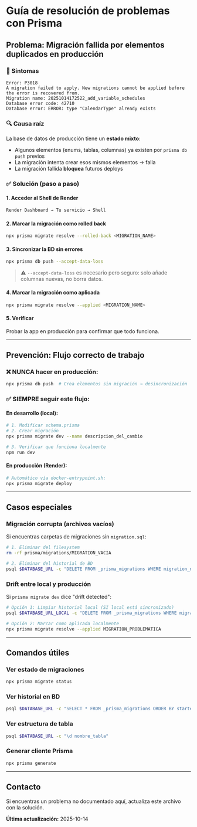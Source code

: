 # Guía de resolución de problemas con Prisma

## Problema: Migración fallida por elementos duplicados en producción

### 🚨 Síntomas

```
Error: P3018
A migration failed to apply. New migrations cannot be applied before the error is recovered from.
Migration name: 20251014172522_add_variable_schedules
Database error code: 42710
Database error: ERROR: type "CalendarType" already exists
```

### 🔍 Causa raíz

La base de datos de producción tiene un **estado mixto**:

- Algunos elementos (enums, tablas, columnas) ya existen por `prisma db push` previos
- La migración intenta crear esos mismos elementos → falla
- La migración fallida **bloquea** futuros deploys

### ✅ Solución (paso a paso)

#### 1. Acceder al Shell de Render

```bash
Render Dashboard → Tu servicio → Shell
```

#### 2. Marcar la migración como rolled back

```bash
npx prisma migrate resolve --rolled-back <MIGRATION_NAME>
```

#### 3. Sincronizar la BD sin errores

```bash
npx prisma db push --accept-data-loss
```

> ⚠️ `--accept-data-loss` es necesario pero seguro: solo añade columnas nuevas, no borra datos.

#### 4. Marcar la migración como aplicada

```bash
npx prisma migrate resolve --applied <MIGRATION_NAME>
```

#### 5. Verificar

Probar la app en producción para confirmar que todo funciona.

---

## Prevención: Flujo correcto de trabajo

### ❌ **NUNCA hacer en producción:**

```bash
npx prisma db push  # Crea elementos sin migración → desincronización
```

### ✅ **SIEMPRE seguir este flujo:**

#### En desarrollo (local):

```bash
# 1. Modificar schema.prisma
# 2. Crear migración
npx prisma migrate dev --name descripcion_del_cambio

# 3. Verificar que funciona localmente
npm run dev
```

#### En producción (Render):

```bash
# Automático vía docker-entrypoint.sh:
npx prisma migrate deploy
```

---

## Casos especiales

### Migración corrupta (archivos vacíos)

Si encuentras carpetas de migraciones sin `migration.sql`:

```bash
# 1. Eliminar del filesystem
rm -rf prisma/migrations/MIGRATION_VACIA

# 2. Eliminar del historial de BD
psql $DATABASE_URL -c "DELETE FROM _prisma_migrations WHERE migration_name = 'MIGRATION_VACIA';"
```

### Drift entre local y producción

Si `prisma migrate dev` dice "drift detected":

```bash
# Opción 1: Limpiar historial local (SI local está sincronizado)
psql $DATABASE_URL_LOCAL -c "DELETE FROM _prisma_migrations WHERE migration_name = 'MIGRATION_PROBLEMATICA';"

# Opción 2: Marcar como aplicada localmente
npx prisma migrate resolve --applied MIGRATION_PROBLEMATICA
```

---

## Comandos útiles

### Ver estado de migraciones

```bash
npx prisma migrate status
```

### Ver historial en BD

```bash
psql $DATABASE_URL -c "SELECT * FROM _prisma_migrations ORDER BY started_at DESC LIMIT 10;"
```

### Ver estructura de tabla

```bash
psql $DATABASE_URL -c "\d nombre_tabla"
```

### Generar cliente Prisma

```bash
npx prisma generate
```

---

## Contacto

Si encuentras un problema no documentado aquí, actualiza este archivo con la solución.

**Última actualización:** 2025-10-14
